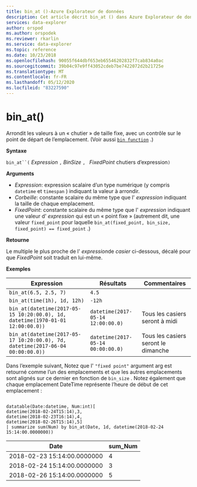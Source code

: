 ```yaml
---
title: bin_at ()-Azure Explorateur de données
description: Cet article décrit bin_at () dans Azure Explorateur de données.
services: data-explorer
author: orspod
ms.author: orspodek
ms.reviewer: rkarlin
ms.service: data-explorer
ms.topic: reference
ms.date: 10/23/2018
ms.openlocfilehash: 90055f644dbf653eb65546202832f7cab834a0ac
ms.sourcegitcommit: 39b04c97e9ff43052cdeb7be7422072d2b21725e
ms.translationtype: MT
ms.contentlocale: fr-FR
ms.lasthandoff: 05/12/2020
ms.locfileid: "83227590"
---
```

# <a name="bin_at"></a>bin_at()

Arrondit les valeurs à un « chutier » de taille fixe, avec un contrôle sur le point de départ de l’emplacement.
(Voir aussi [`bin function`](./binfunction.md) .)

**Syntaxe**

`bin_at``(` *Expression* `,` *BinSize* `, ` *FixedPoint* chutiers d’expression`)`

**Arguments**

* *Expression*: expression scalaire d’un type numérique (y compris `datetime` et `timespan` ) indiquant la valeur à arrondir.
* *Corbeille*: constante scalaire du même type que l' *expression* indiquant la taille de chaque emplacement. 
* *FixedPoint*: constante scalaire du même type que l' *expression* indiquant une valeur d' *expression* qui est un « point fixe » (autrement dit, une valeur `fixed_point` pour laquelle `bin_at(fixed_point, bin_size, fixed_point) == fixed_point` .)

**Retourne**

Le multiple le plus proche de l' *expression*de *casier* ci-dessous, décalé pour que *FixedPoint* soit traduit en lui-même.

**Exemples**

|Expression                                                                    |Résultats                           |Commentaires                   |
|------------------------------------------------------------------------------|---------------------------------|---------------------------|
|`bin_at(6.5, 2.5, 7)`                                                         |`4.5`                            ||
|`bin_at(time(1h), 1d, 12h)`                                                   |`-12h`                           ||
|`bin_at(datetime(2017-05-15 10:20:00.0), 1d, datetime(1970-01-01 12:00:00.0))`|`datetime(2017-05-14 12:00:00.0)`|Tous les casiers seront à midi   |
|`bin_at(datetime(2017-05-17 10:20:00.0), 7d, datetime(2017-06-04 00:00:00.0))`|`datetime(2017-05-14 00:00:00.0)`|Tous les casiers seront le dimanche|


Dans l’exemple suivant, Notez que l' `"fixed point"` argument arg est retourné comme l’un des emplacements et que les autres emplacements sont alignés sur ce dernier en fonction de `bin_size` . Notez également que chaque emplacement DateTime représente l’heure de début de cet emplacement :

<!-- csl: https://help.kusto.windows.net:443/Samples -->
```kusto

datatable(Date:datetime, Num:int)[
datetime(2018-02-24T15:14),3,
datetime(2018-02-23T16:14),4,
datetime(2018-02-26T15:14),5]
| summarize sum(Num) by bin_at(Date, 1d, datetime(2018-02-24 15:14:00.0000000)) 
```

|Date|sum_Num|
|---|---|
|2018-02-23 15:14:00.0000000|4|
|2018-02-24 15:14:00.0000000|3|
|2018-02-26 15:14:00.0000000|5|
